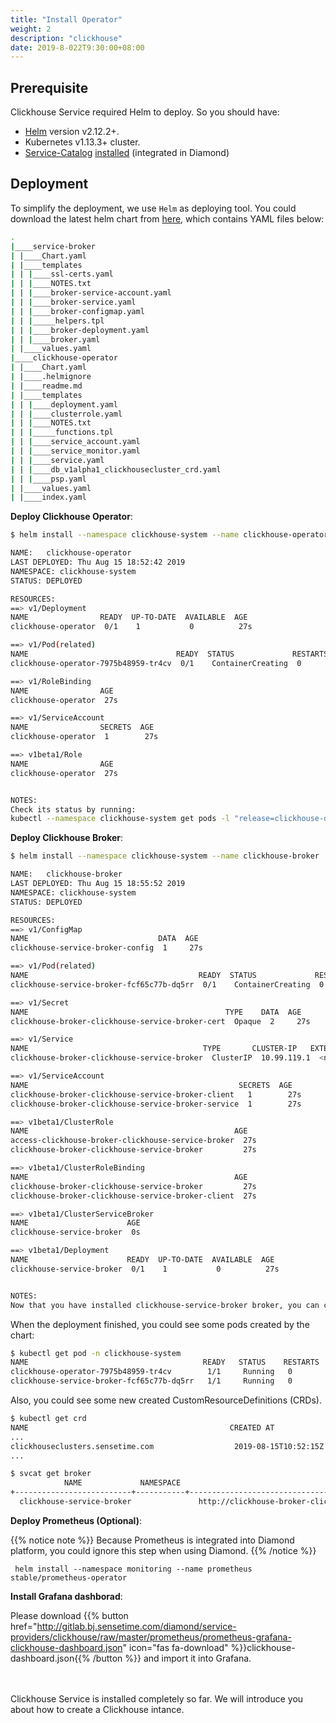 ```yaml
---
title: "Install Operator"
weight: 2
description: "clickhouse"
date: 2019-8-022T9:30:00+08:00
---
```


## Prerequisite

Clickhouse Service required Helm to deploy. So you should have:

- [Helm](https://helm.sh/) version v2.12.2+.
- Kubernetes v1.13.3+ cluster.
- [Service-Catalog](https://github.com/kubernetes-incubator/service-catalog) [installed](https://github.com/kubernetes-incubator/service-catalog/blob/master/docs/install.md) (integrated in Diamond)

## Deployment

To simplify the deployment, we use `Helm` as deploying tool. You could download the latest helm chart from [here](http://gitlab.bj.sensetime.com/diamond/service-providers/clickhouse/tags/), which contains YAML files below:

```bash
.
|____service-broker
| |____Chart.yaml
| |____templates
| | |____ssl-certs.yaml
| | |____NOTES.txt
| | |____broker-service-account.yaml
| | |____broker-service.yaml
| | |____broker-configmap.yaml
| | |_____helpers.tpl
| | |____broker-deployment.yaml
| | |____broker.yaml
| |____values.yaml
|____clickhouse-operator
| |____Chart.yaml
| |____.helmignore
| |____readme.md
| |____templates
| | |____deployment.yaml
| | |____clusterrole.yaml
| | |____NOTES.txt
| | |_____functions.tpl
| | |____service_account.yaml
| | |____service_monitor.yaml
| | |____service.yaml
| | |____db_v1alpha1_clickhousecluster_crd.yaml
| | |____psp.yaml
| |____values.yaml
| |____index.yaml
```

**Deploy Clickhouse Operator**:

```bash
$ helm install --namespace clickhouse-system --name clickhouse-operator ./clickhouse-operator

NAME:   clickhouse-operator
LAST DEPLOYED: Thu Aug 15 18:52:42 2019
NAMESPACE: clickhouse-system
STATUS: DEPLOYED

RESOURCES:
==> v1/Deployment
NAME                READY  UP-TO-DATE  AVAILABLE  AGE
clickhouse-operator  0/1    1           0          27s

==> v1/Pod(related)
NAME                                 READY  STATUS             RESTARTS  AGE
clickhouse-operator-7975b48959-tr4cv  0/1    ContainerCreating  0         27s

==> v1/RoleBinding
NAME                AGE
clickhouse-operator  27s

==> v1/ServiceAccount
NAME                SECRETS  AGE
clickhouse-operator  1        27s

==> v1beta1/Role
NAME                AGE
clickhouse-operator  27s


NOTES:
Check its status by running:
kubectl --namespace clickhouse-system get pods -l "release=clickhouse-operator"

```

**Deploy Clickhouse Broker**:

```bash
$ helm install --namespace clickhouse-system --name clickhouse-broker ./service-broker

NAME:   clickhouse-broker
LAST DEPLOYED: Thu Aug 15 18:55:52 2019
NAMESPACE: clickhouse-system
STATUS: DEPLOYED

RESOURCES:
==> v1/ConfigMap
NAME                             DATA  AGE
clickhouse-service-broker-config  1     27s

==> v1/Pod(related)
NAME                                      READY  STATUS             RESTARTS  AGE
clickhouse-service-broker-fcf65c77b-dq5rr  0/1    ContainerCreating  0         27s

==> v1/Secret
NAME                                            TYPE    DATA  AGE
clickhouse-broker-clickhouse-service-broker-cert  Opaque  2     27s

==> v1/Service
NAME                                       TYPE       CLUSTER-IP   EXTERNAL-IP  PORT(S)  AGE
clickhouse-broker-clickhouse-service-broker  ClusterIP  10.99.119.1  <none>       80/TCP   27s

==> v1/ServiceAccount
NAME                                               SECRETS  AGE
clickhouse-broker-clickhouse-service-broker-client   1        27s
clickhouse-broker-clickhouse-service-broker-service  1        27s

==> v1beta1/ClusterRole
NAME                                              AGE
access-clickhouse-broker-clickhouse-service-broker  27s
clickhouse-broker-clickhouse-service-broker         27s

==> v1beta1/ClusterRoleBinding
NAME                                              AGE
clickhouse-broker-clickhouse-service-broker         27s
clickhouse-broker-clickhouse-service-broker-client  27s

==> v1beta1/ClusterServiceBroker
NAME                      AGE
clickhouse-service-broker  0s

==> v1beta1/Deployment
NAME                      READY  UP-TO-DATE  AVAILABLE  AGE
clickhouse-service-broker  0/1    1           0          27s


NOTES:
Now that you have installed clickhouse-service-broker broker, you can create a resource.
```

When the deployment finished, you could see some pods created by the chart:

```bash
$ kubectl get pod -n clickhouse-system
NAME                                       READY   STATUS    RESTARTS   AGE
clickhouse-operator-7975b48959-tr4cv        1/1     Running   0          34m
clickhouse-service-broker-fcf65c77b-dq5rr   1/1     Running   0          30m
```

Also, you could see some new created CustomResourceDefinitions (CRDs).

```bash
$ kubectl get crd
NAME                                             CREATED AT
...
clickhouseclusters.sensetime.com                  2019-08-15T10:52:15Z
...
```

```bash
$ svcat get broker
            NAME             NAMESPACE                                           URL                                           STATUS
+--------------------------+-----------+-------------------------------------------------------------------------------------+--------+
  clickhouse-service-broker               http://clickhouse-broker-clickhouse-service-broker.clickhouse-system.svc.cluster.local   Ready
```

**Deploy Prometheus (Optional)**:

{{% notice note %}}
Because Prometheus is integrated into Diamond platform, you could ignore this step when using Diamond.
{{% /notice %}}

```shell script
 helm install --namespace monitoring --name prometheus stable/prometheus-operator
```

**Install Grafana dashborad**:

Please download {{% button href="http://gitlab.bj.sensetime.com/diamond/service-providers/clickhouse/raw/master/prometheus/prometheus-grafana-clickhouse-dashboard.json" icon="fas fa-download" %}}clickhouse-dashboard.json{{% /button %}} and import it into Grafana.

<br>
<br>
Clickhouse Service is installed completely so far. We will introduce you about how to create a Clickhouse intance.
